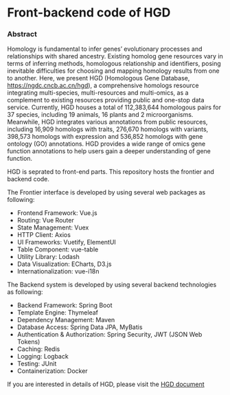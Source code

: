 # Front-backend code of HGD 

### Abstract
Homology is fundamental to infer genes’ evolutionary processes and relationships with shared ancestry. Existing homolog gene resources vary in terms of inferring methods, homologous relationship and identifiers, posing inevitable difficulties for choosing and mapping homology results from one to another. Here, we present HGD (Homologous Gene Database, https://ngdc.cncb.ac.cn/hgd), a comprehensive homologs resource integrating multi-species, multi-resources and multi-omics, as a complement to existing resources providing public and one-stop data service. Currently, HGD houses a total of 112,383,644 homologous pairs for 37 species, including 19 animals, 16 plants and 2 microorganisms. Meanwhile, HGD integrates various annotations from public resources, including 16,909 homologs with traits, 276,670 homologs with variants, 398,573 homologs with expression and 536,852 homologs with gene ontology (GO) annotations. HGD provides a wide range of omics gene function annotations to help users gain a deeper understanding of gene function.

HGD is seprated to front-end parts. This repository hosts the frontier and backend code.

The Frontier interface is developed by using several web packages as following:

- Frontend Framework: Vue.js  
- Routing: Vue Router  
- State Management: Vuex  
- HTTP Client: Axios  
- UI Frameworks: Vuetify, ElementUI  
- Table Component: vue-table  
- Utility Library: Lodash  
- Data Visualization: ECharts, D3.js  
- Internationalization: vue-i18n 

The Backend system is developed by using several backend technologies as following:

- Backend Framework: Spring Boot  
- Template Engine: Thymeleaf  
- Dependency Management: Maven  
- Database Access: Spring Data JPA, MyBatis   
- Authentication & Authorization: Spring Security, JWT (JSON Web Tokens)  
- Caching: Redis
- Logging: Logback
- Testing: JUnit
- Containerization: Docker

If you are interested in details of HGD, please visit the [HGD document](https://ngdc.cncb.ac.cn/hgd/documentation)
